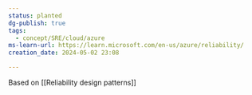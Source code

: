 ```yaml
---
status: planted
dg-publish: true
tags:
  - concept/SRE/cloud/azure
ms-learn-url: https://learn.microsoft.com/en-us/azure/reliability/
creation_date: 2024-05-02 23:08

---
```

Based on [[Reliability design patterns]]


